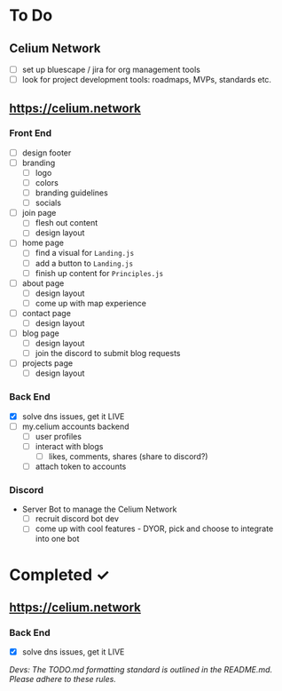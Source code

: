 # To Do

## Celium Network
- [ ] set up bluescape / jira for org management tools
- [ ] look for project development tools: roadmaps, MVPs, standards etc.

## https://celium.network
### Front End
- [ ] design footer
- [ ] branding
  - [ ] logo
  - [ ] colors
  - [ ] branding guidelines
  - [ ] socials
- [ ] join page
  - [ ] flesh out content
  - [ ] design layout
- [ ] home page
  - [ ] find a visual for `Landing.js`
  - [ ] add a button to `Landing.js`
  - [ ] finish up content for `Principles.js`
- [ ] about page
  - [ ] design layout
  - [ ] come up with map experience
- [ ] contact page
  - [ ] design layout
- [ ] blog page
  - [ ] design layout
  - [ ] join the discord to submit blog requests
- [ ] projects page
  - [ ] design layout

### Back End
- [x] solve dns issues, get it LIVE
- [ ] my.celium accounts backend
  - [ ] user profiles
  - [ ] interact with blogs
    - [ ] likes, comments, shares (share to discord?)
  - [ ] attach token to accounts

### Discord
- Server Bot to manage the Celium Network
  - [ ] recruit discord bot dev
  - [ ] come up with cool features - DYOR, pick and choose to integrate into one bot

# Completed ✓
## https://celium.network
### Back End
- [x] solve dns issues, get it LIVE

_Devs: The TODO.md formatting standard is outlined in the README.md. Please adhere to these rules._
